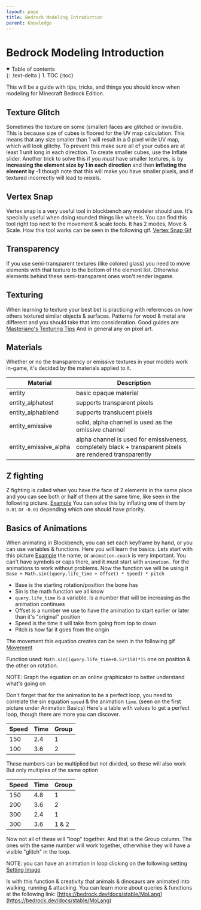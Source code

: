 ```yaml
---
layout: page
title: Bedrock Modeling Introduction
parent: Knowledge
---
```


# Bedrock Modeling Introduction 

<details id="toc" open markdown="block">
  <summary>
    Table of contents
  </summary>
  {: .text-delta }
1. TOC
{:toc}
</details>

This will be a guide with tips, tricks, and things you should know when modeling for Minecraft Bedrock Edition.

## Texture Glitch
Sometimes the texture on some (smaller) faces are glitched or invisible. This is because size of cubes is floored for the UV map calculation. This means that any size smaller than 1 will result in a 0 pixel wide UV map, which will look glitchy. To prevent this make sure all of your cubes are at least 1 unit long in each direction. To create smaller cubes, use the Inflate slider.
Another trick to solve this if you _must_ have smaller textures, is by **increasing the element size by 1 in each direction** and then **inflating the element by -1** though note that this will make you have smaller pixels, and if textured incorrectly will lead to mixels.

## Vertex Snap
Vertex snap is a very useful tool in blockbench any modeler should use. It's specially useful when doing rounded things like wheels.
You can find this tool right top next to the movement & scale tools. It has 2 modes, Move & Scale. How this tool works can be seen in the following gif.
[Vertex Snap Gif](https://cdn.discordapp.com/attachments/549198394925514753/609491083369512960/vertex_snap.gif "https://cdn.discordapp.com/attachments/549198394925514753/609491083369512960/vertex_snap.gif")

## Transparency
If you use semi-transparent textures (like colored glass) you need to move elements with that texture to the bottom of the element list. Otherwise elements behind these semi-transparent ones won't render ingame.

## Texturing
When learning to texture your best bet is practicing with references on how others textured similar objects & surfaces. Patterns for wood & metal are different and you should take that into consideration. Good guides are
[Masteriano's Texturing Tips](https://blockbench.net/2019/10/02/minecraft-modeling-texturing-tips "https://blockbench.net/2019/10/02/minecraft-modeling-texturing-tips")
And in general any on pixel art.

## Materials
Whether or no the transparency or emissive textures in your models work in-game, it's decided by the materials applied to it.

|Material        |Description                     
|----------------|-------------------------------|
|entity|basic opaque material         |
|entity_alphatest|supports transparent pixels         |
|entity_alphablend|supports translucent pixels|
|entity_emissive|solid, alpha channel is used as the emissive channel         |
|entity_emissive_alpha|alpha channel is used for emissiveness, completely black + transparent pixels are rendered transparently|

## Z fighting
Z fighting is called when you have the face of 2 elements in the same place and you can see both or half of them at the same time, like seen in the following picture.
[Example](https://cdn.discordapp.com/attachments/632982024176533546/740312078291697787/unknown.png "https://cdn.discordapp.com/attachments/632982024176533546/740312078291697787/unknown.png")
You can solve this by inflating one of them by `0.01` or `-0.01` depending which one should have priority. 

## Basics of Animations
When animating in Blockbench, you can set each keyframe by hand, or you can use variables & functions.
Here you will learn the basics.
Lets start with this picture
[Example](https://cdn.discordapp.com/attachments/306562251987615744/740313755551924234/unknown.png "https://cdn.discordapp.com/attachments/306562251987615744/740313755551924234/unknown.png")
the name, or `animation.cuack` is very important. You can't have symbols or caps there, and it must start with `animation.` for the animations to work without problems.
Now the function we will be using it
`Base + Math.sin((query.life_time + Offset) * Speed) * pitch`
* Base is the starting rotation/position the bone has
* Sin is the math function we all know
* `query.life_time` is a variable. Is a number that will be increasing as the animation continues
* Offset is a number we use to have the animation to start earlier or later than it's "original" position
* Speed is the time it will take from going from top to down
* Pitch is how far it goes from the origin

The movement this equation creates can be seen in the following gif
[Movement](https://cdn.discordapp.com/attachments/306562251987615744/740316045121683586/G1.gif "https://cdn.discordapp.com/attachments/306562251987615744/740316045121683586/G1.gif")

Function used: `Math.sin((query.life_time+0.5)*150)*15`
one on position & the other on rotation.

NOTE: Graph the equation on an online graphicator to better understand what's going on

Don't forget that for the animation to be a perfect loop, you need to correlate the sin equation `speed` & the animation `time`. (seen on the first picture under Animation Basics)
Here's a table with values to get a perfect loop, though there are more you can discover.

|Speed|Time|Group
|----------------|-------------------------------|----|
|150|2.4         |1
|100|3.6         |2

These numbers can be multiplied but not divided, so these will also work
But only multiples of the same option

|Speed|Time|Group
|----------------|-------------------------------|-
|150|4.8         |1
|200|3.6         |2
|300|2.4         |1
|300|3.6         |1 & 2

Now not all of these will "loop" together. And that is the Group column. The ones with the same number will work together, otherwhise they will have a visible "glitch" in the loop.

NOTE: you can have an animation in loop clicking on the following setting
[Setting Image](https://cdn.discordapp.com/attachments/306562251987615744/740315853219692624/unknown.png "https://cdn.discordapp.com/attachments/306562251987615744/740315853219692624/unknown.png")

Is with this function & creativity that animals & dinosaurs are animated into walking, running & attacking.
You can learn more about queries & functions at the following link:
[https://bedrock.dev/docs/stable/MoLang](https://bedrock.dev/docs/stable/MoLang)

